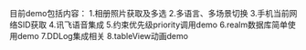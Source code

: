 目前demo包括内容：
1.相册照片获取及多选
2.多语言、多场景切换
3.手机当前网络SID获取
4.讯飞语音集成
5.约束优先级priority调用demo
6.realm数据库简单使用demo
7.DDLog集成相关
8.tableView动画demo
